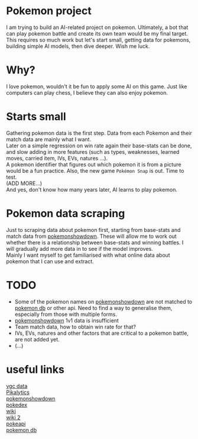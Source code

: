 # Pokemon project
I am trying to build an AI-related project on pokemon. Ultimately, a bot that can play pokemon battle and create its own team would be my final target. This requires so much work but let's start small, getting data for pokemons, building simple AI models, then dive deeper. Wish me luck. 

# Why?
I love pokemon, wouldn't it be fun to apply some AI on this game. Just like computers can play chess, I believe they can also enjoy pokemon.  

# Starts small
Gathering pokemon data is the first step. Data from each Pokemon and their match data are mainly what I want.  
Later on a simple regression on win rate again their base-stats can be done, and slow adding in more features (such as types, weaknesses, learned moves, carried item, IVs, EVs, natures ...).  
A pokemon identifier that figures out which pokemon it is from a picture would be a fun practice. Also, the new game `Pokémon Snap` is out. Time to test.  
(ADD MORE...)  
And yes, don't know how many years later, AI learns to play pokemon.

# Pokemon data scraping
Just to scraping data about pokemon first, starting from base-stats and match data from <a href='https://pokemonshowdown.com/'>pokemonshowdown</a>. These will allow me to work out whether there is a relationship between base-stats and winning battles. I will gradually add more data in to see if the model improves.  
Mainly I want myself to get familiarised with what online data about pokemon that I can use and extract. 

# TODO 
- Some of the pokemon names on <a href='https://pokemonshowdown.com/'>pokemonshowdown</a> are not matched to <a href='https://pokemondb.net/'>pokemon db</a> or other api. Need to find a way to generalise them, especially from those with multiple forms.  
- <a href='https://pokemonshowdown.com/'>pokemonshowdown</a> 1v1 data is insufficient  
- Team match data, how to obtain win rate for that?  
- IVs, EVs, natures and other factors that are critical to a pokemon battle, are not added yet.  
- (...)

# useful links 
<a href='https://victoryroadvgc.com/2020/12/08/players-cup-ii-na-results/'>vgc data</a>  
<a href='https://www.pikalytics.com/pokedex/ss'>Pikalytics</a>  
<a href='https://pokemonshowdown.com/'>pokemonshowdown</a>  
<a href='https://www.pokemon.com/us/pokedex/'>pokedex</a>  
<a href='https://pokemon.fandom.com/wiki/List_of_Pok%C3%A9mon'>wiki</a>  
<a href='https://bulbapedia.bulbagarden.net/wiki/Stat'>wiki 2</a>  
<a href='https://pokeapi.co/'>pokeapi</a>  
<a href='https://pokemondb.net/'>pokemon db</a>  
